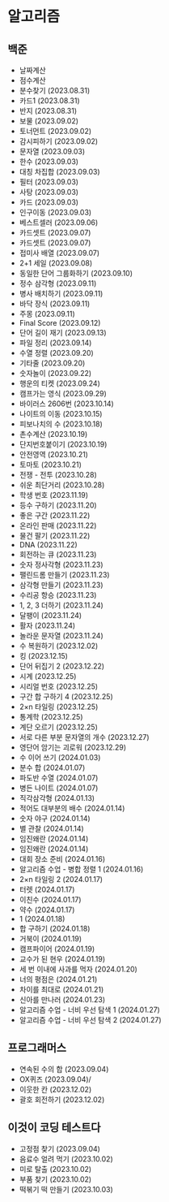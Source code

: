 # 알고리즘<br/>
## 백준<br/>
* 날짜계산
* 점수계산
* 분수찾기 (2023.08.31)
* 카드1 (2023.08.31)
* 반지 (2023.08.31)
* 보물 (2023.09.02)
* 토너먼트 (2023.09.02)
* 감시피하기 (2023.09.02)
* 문자열 (2023.09.03)
* 한수 (2023.09.03)
* 대칭 차집합 (2023.09.03)
* 필터 (2023.09.03)
* 사탕 (2023.09.03)
* 카드 (2023.09.03)
* 인구이동 (2023.09.03)
* 베스트셀러 (2023.09.06)
* 카드셋트 (2023.09.07)
* 카드셋트 (2023.09.07)
* 접미사 배열 (2023.09.07)
* 2+1 세일 (2023.09.08)
* 동일한 단어 그룹화하기 (2023.09.10)
* 정수 삼각형 (2023.09.11)
* 병사 배치하기 (2023.09.11)
* 바닥 장식 (2023.09.11)
* 주몽 (2023.09.11)
* Final Score (2023.09.12)
* 단어 길이 재기 (2023.09.13)
* 파일 정리 (2023.09.14)
* 수열 정렬 (2023.09.20)
* 기타줄 (2023.09.20)
* 숫자놀이 (2023.09.22)
* 행운의 티켓 (2023.09.24)
* 캠프가는 영식 (2023.09.29)
* 바이러스 2606번 (2023.10.14)
* 나이트의 이동 (2023.10.15)
* 피보나치의 수 (2023.10.18)
* 촌수계산 (2023.10.19)
* 단지번호붙이기 (2023.10.19)
* 안전영역 (2023.10.21)
* 토마토 (2023.10.21)
* 전쟁 - 전투 (2023.10.28)
* 쉬운 최단거리 (2023.10.28)
* 학생 번호 (2023.11.19)
* 등수 구하기 (2023.11.20)
* 좋은 구간 (2023.11.22)
* 온라인 판매 (2023.11.22)
* 물건 팔기 (2023.11.22)
* DNA (2023.11.22)
* 회전하는 큐 (2023.11.23)
* 숫자 정사각형 (2023.11.23)
* 팰린드롬 만들기 (2023.11.23)
* 삼각형 만들기 (2023.11.23)
* 수리공 항승 (2023.11.23)
* 1, 2, 3 더하기 (2023.11.24)
* 달팽이 (2023.11.24)
* 활자 (2023.11.24)
* 놀라운 문자열 (2023.11.24)
* 수 복원하기 (2023.12.02)
* 킹 (2023.12.15)
* 단어 뒤집기 2 (2023.12.22)
* 시계 (2023.12.25)
* 시리얼 번호 (2023.12.25)
* 구간 합 구하기 4 (2023.12.25)
* 2×n 타일링 (2023.12.25)
* 통계학 (2023.12.25)
* 계단 오르기 (2023.12.25)
* 서로 다른 부분 문자열의 개수 (2023.12.27)
* 영단어 암기는 괴로워 (2023.12.29)
* 수 이어 쓰기 (2024.01.03)
* 분수 합 (2024.01.07)
* 파도반 수열 (2024.01.07)
* 병든 나이트 (2024.01.07)
* 직각삼각형 (2024.01.13)
* 적어도 대부분의 배수 (2024.01.14)
* 숫자 야구 (2024.01.14)
* 별 관찰 (2024.01.14) 
* 임진왜란 (2024.01.14) 
* 임진왜란 (2024.01.14) 
* 대회 장소 준비 (2024.01.16) 
* 알고리즘 수업 - 병합 정렬 1 (2024.01.16) 
* 2×n 타일링 2 (2024.01.17) 
* 터렛 (2024.01.17) 
* 이친수 (2024.01.17) 
* 약수 (2024.01.17) 
* 1 (2024.01.18) 
* 합 구하기 (2024.01.18) 
* 거북이 (2024.01.19) 
* 캠프파이어 (2024.01.19) 
* 교수가 된 현우 (2024.01.19) 
* 세 번 이내에 사과를 먹자 (2024.01.20) 
* 너의 평점은 (2024.01.21) 
* 차이를 최대로 (2024.01.21) 
* 신아를 만나러 (2024.01.23) 
* 알고리즘 수업 - 너비 우선 탐색 1 (2024.01.27) 
* 알고리즘 수업 - 너비 우선 탐색 2 (2024.01.27) 
## 프로그래머스
* 연속된 수의 합 (2023.09.04)
* OX퀴즈 (2023.09.04)/
* 이웃한 칸 (2023.12.02)
* 괄호 회전하기 (2023.12.02)
## 이것이 코딩 테스트다
* 고정점 찾기 (2023.09.04)
* 음료수 얼려 먹기 (2023.10.02)
* 미로 탈출 (2023.10.02)
* 부품 찾기 (2023.10.02)
* 떡볶기 떡 만들기 (2023.10.03)